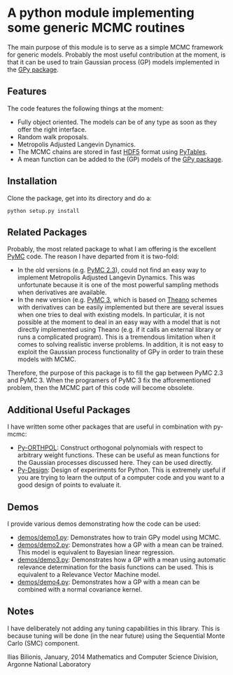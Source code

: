 A python module implementing some generic MCMC routines
=======================================================

The main purpose of this module is to serve as a simple MCMC framework for
generic models. Probably the most useful contribution at the moment, is that
it can be used to train Gaussian process (GP) models implemented in the 
[GPy package](http://sheffieldml.github.io/GPy/).


Features
--------
The code features the following things at the moment:
+ Fully object oriented. The models can be of any type as soon as they offer
  the right interface.
+ Random walk proposals.
+ Metropolis Adjusted Langevin Dynamics.
+ The MCMC chains are stored in fast [HDF5](http://www.hdfgroup.org/HDF5/)
  format using [PyTables](http://www.pytables.org/moin).
+ A mean function can be added to the (GP) models of the
[GPy package](http://sheffieldml.github.io/GPy/).


Installation
------------
Clone the package, get into its directory and do a:
```
python setup.py install
```

Related Packages
----------------
Probably, the most related package to what I am offering is the excellent
[PyMC](https://github.com/pymc-devs/pymc) code. The reason I have departed from
it is two-fold:
+ In the old versions (e.g.
[PyMC 2.3](http://pymc-devs.github.io/pymc/index.html)), could not find an easy
way to implement Metropolis Adjusted Langevin Dynamics. This was unfortunate
because it is one of the most powerful sampling methods when derivatives are
available.
+ In the new version (e.g. 
 [PyMC 3](http://nbviewer.ipython.org/github/pymc-devs/pymc/blob/master/pymc/examples/tutorial.ipynb),
 which is based on [Theano](http://www.deeplearning.net/software/theano/)
 schemes with derivatives can be easily implemented but there are several issues
 when one tries to deal with existing models. In particular, it is not possible
 at the moment to deal in an easy way with a model that is not directly implemented
 using Theano (e.g. if it calls an external library or runs a complicated program).
 This is a tremendous limitation when it comes to solving realistic inverse
 problems. In addition, it is not easy to exploit the Gaussian process
 functionality of GPy in order to train these models with MCMC.

Therefore, the purpose of this package is to fill the gap between PyMC 2.3
and PyMC 3. When the programers of PyMC 3 fix the afforementioned problem, then
the MCMC part of this code will become obsolete.


Additional Useful Packages
--------------------------
I have written some other packages that are useful in combination with py-mcmc:
+ [Py-ORTHPOL](https://github.com/ebilionis/py-orthpol): Construct orthogonal
  polynomials with respect to arbitrary weight functions. These can be useful
  as mean functions for the Gaussian processes discussed here. They can be used
  directly.
+ [Py-Design](https://github.com/ebilionis/py-design): Design of experiments for
  Python. This is extremely useful if you are trying to learn the output of a
  computer code and you want to a good design of points to evaluate it.


Demos
-----
I provide various demos demonstrating how the code can be used:
+ [demos/demo1.py](demos/demo1.py): Demonstrates how to train GPy model using MCMC.
+ [demos/demo2.py](demos/demo2.py): Demonstrates how a GP with a mean can be trained.
  This model is equivalent to Bayesian linear regression.
+ [demos/demo3.py](demos/demo3.py): Demonstrates how a GP with a mean using
  automatic relevance determination for the basis functions can be used. This is
  equivalent to a Relevance Vector Machine model.
+ [demos/demo4.py](demos/demo4.py): Demonstrates how a GP with a mean can be
  combined with a normal covariance kernel.


Notes
-----
I have deliberately not adding any tuning capabilities in this library. This is
because tuning will be done (in the near future) using the Sequential Monte
Carlo (SMC) component.

Ilias Bilionis,
January, 2014
Mathematics and Computer Science Division,
Argonne National Laboratory

